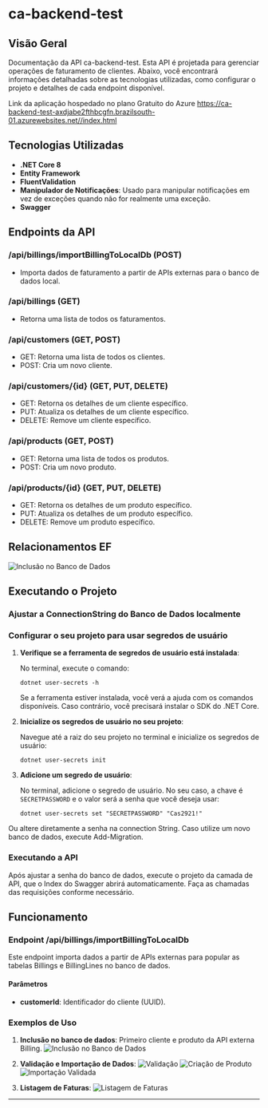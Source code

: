 # ca-backend-test

## Visão Geral

Documentação da API ca-backend-test. Esta API é projetada para gerenciar operações de faturamento de clientes. Abaixo, você encontrará informações detalhadas sobre as tecnologias utilizadas, como configurar o projeto e detalhes de cada endpoint disponível.

Link da aplicação hospedado no plano Gratuito do Azure
https://ca-backend-test-axdjabe2fthbcgfn.brazilsouth-01.azurewebsites.net//index.html

## Tecnologias Utilizadas

- **.NET Core 8**
- **Entity Framework**
- **FluentValidation**
- **Manipulador de Notificações**: Usado para manipular notificações em vez de exceções quando não for realmente uma exceção.
- **Swagger**


## Endpoints da API

### /api/billings/importBillingToLocalDb (POST)
- Importa dados de faturamento a partir de APIs externas para o banco de dados local.

### /api/billings (GET)
- Retorna uma lista de todos os faturamentos.

### /api/customers (GET, POST)
- GET: Retorna uma lista de todos os clientes.
- POST: Cria um novo cliente.

### /api/customers/{id} (GET, PUT, DELETE)
- GET: Retorna os detalhes de um cliente específico.
- PUT: Atualiza os detalhes de um cliente específico.
- DELETE: Remove um cliente específico.

### /api/products (GET, POST)
- GET: Retorna uma lista de todos os produtos.
- POST: Cria um novo produto.

### /api/products/{id} (GET, PUT, DELETE)
- GET: Retorna os detalhes de um produto específico.
- PUT: Atualiza os detalhes de um produto específico.
- DELETE: Remove um produto específico.

## Relacionamentos EF
![Inclusão no Banco de Dados](images/relacionamento.png)

## Executando o Projeto

### Ajustar a ConnectionString do Banco de Dados localmente

### Configurar o seu projeto para usar segredos de usuário

1. **Verifique se a ferramenta de segredos de usuário está instalada**:

    No terminal, execute o comando:
    ```shell
    dotnet user-secrets -h
    ```

    Se a ferramenta estiver instalada, você verá a ajuda com os comandos disponíveis. Caso contrário, você precisará instalar o SDK do .NET Core.

2. **Inicialize os segredos de usuário no seu projeto**:

    Navegue até a raiz do seu projeto no terminal e inicialize os segredos de usuário:
    ```shell
    dotnet user-secrets init
    ```

3. **Adicione um segredo de usuário**:

    No terminal, adicione o segredo de usuário. No seu caso, a chave é `SECRETPASSWORD` e o valor será a senha que você deseja usar:
    ```shell
    dotnet user-secrets set "SECRETPASSWORD" "Cas2921!"
    ```

Ou altere diretamente a senha na connection String.
Caso utilize um novo banco de dados, execute Add-Migration.

### Executando a API

Após ajustar a senha do banco de dados, execute o projeto da camada de API, que o Index do Swagger abrirá automaticamente. Faça as chamadas das requisições conforme necessário.

## Funcionamento

### Endpoint /api/billings/importBillingToLocalDb

Este endpoint importa dados a partir de APIs externas para popular as tabelas Billings e BillingLines no banco de dados. 

#### Parâmetros
- **customerId**: Identificador do cliente (UUID).

### Exemplos de Uso

1. **Inclusão no banco de dados**: Primeiro cliente e produto da API externa Billing.
   ![Inclusão no Banco de Dados](images/1.png)

2. **Validação e Importação de Dados**:
   ![Validação](images/2.png)
   ![Criação de Produto](images/criacaoProduto.png)
   ![Importação Validada](images/validadoImport.png)

3. **Listagem de Faturas**: 
   ![Listagem de Faturas](docs/images/getBillings.png)


---
